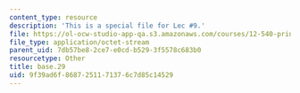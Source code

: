 ```yaml
---
content_type: resource
description: 'This is a special file for Lec #9.'
file: https://ol-ocw-studio-app-qa.s3.amazonaws.com/courses/12-540-principles-of-the-global-positioning-system-spring-2012/9f39ad6f8687251171376c7d85c14529_base.29
file_type: application/octet-stream
parent_uid: 7db57be8-2ce7-e0cd-b529-3f5578c683b0
resourcetype: Other
title: base.29
uid: 9f39ad6f-8687-2511-7137-6c7d85c14529
---
```

